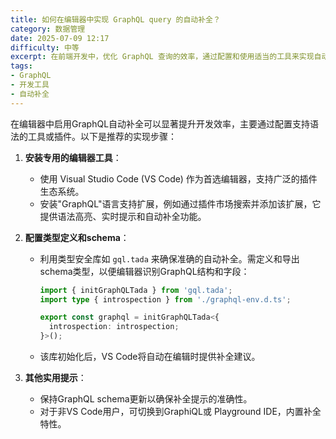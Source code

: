```yaml
---
title: 如何在编辑器中实现 GraphQL query 的自动补全？
category: 数据管理
date: 2025-07-09 12:17
difficulty: 中等
excerpt: 在前端开发中，优化 GraphQL 查询的效率，通过配置和使用适当的工具来实现自动补全。
tags:
- GraphQL
- 开发工具
- 自动补全
---
```

在编辑器中启用GraphQL自动补全可以显著提升开发效率，主要通过配置支持语法的工具或插件。以下是推荐的实现步骤：
  
1. **安装专用的编辑器工具**：
   - 使用 Visual Studio Code (VS Code) 作为首选编辑器，支持广泛的插件生态系统。
   - 安装"GraphQL"语言支持扩展，例如通过插件市场搜索并添加该扩展，它提供语法高亮、实时提示和自动补全功能。

2. **配置类型定义和schema**：
   - 利用类型安全库如 `gql.tada` 来确保准确的自动补全。需定义和导出schema类型，以便编辑器识别GraphQL结构和字段：
     ```typescript
     import { initGraphQLTada } from 'gql.tada';
     import type { introspection } from './graphql-env.d.ts';
     
     export const graphql = initGraphQLTada<{
       introspection: introspection;
     }>();
     ```
   - 该库初始化后，VS Code将自动在编辑时提供补全建议。

3. **其他实用提示**：
   - 保持GraphQL schema更新以确保补全提示的准确性。
   - 对于非VS Code用户，可切换到GraphiQL或 Playground IDE，内置补全特性。
